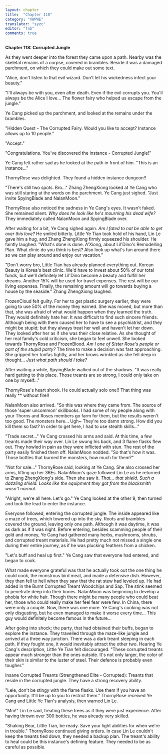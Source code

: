 ```yaml
---
layout: chapter
title:  "Chapter 118"
category: "VWPWE"
translator: "syzc"
editor: "Tab"
comments: true
---
```


**Chapter 118: Corrupted Jungle**

As they went deeper into the forest they came upon a path. Nearby was the skeletal remains of a corpse, covered in brambles. Beside it was a damaged parchment, on which they could make out some text.

"Alice, don't listen to that evil wizard. Don't let his wickedness infect your beauty."

"I'll always be with you, even after death. Even if the evil corrupts you. You'll always be the Alice I love... The flower fairy who helped us escape from the jungle."

Ye Cang picked up the parchment, and looked at the remains under the brambles.

"Hidden Quest - The Corrupted Fairy. Would you like to accept? Instance allows up to 10 people."

"Accept."

"Congratulations. You've discovered the instance - Corrupted Jungle!"

Ye Cang felt rather sad as he looked at the path in front of him. "This is an instance..."

ThornyRose was delighted. They found a hidden instance dungeon!!

"There's still two spots. Bro..." Zhang ZhengXiong looked at Ye Cang who was still staring at the words on the parchment. Ye Cang just sighed. "Just invite SpyingBlade and NalanMoon."

ThornyRose also noticed the sadness in Ye Cang's eyes. It wasn't faked. She remained silent. *Why does he look like he's mourning his dead wife?* They immediately called NalanMoon and SpyingBlade over.

After waiting for a bit, Ye Cang sighed again. *Am I fated to not be able to get over this love?* He smiled bitterly. Little Ye Tian took hold of his hand, Lin Le gave him a hug, and Zhang ZhengXiong firmly squeezed his shoulder. He faintly laughed. "What's done is done. A'Xiong, about Lil'Dino's Remodelling Plan. What clinic do you think is best? Also look up what's fun around there so we can play around and enjoy our vacation."

"Don't worry bro, Little Tian has already planned everything out. Korean Beauty is Korea's best clinic. We'd have to invest about 50% of our total funds, but we'll definitely let Lil'Dino become a beauty and fulfill her dreams. Another 15% will be used for travel expenses. The rest will be our living expenses. Finally, the remaining amount will go towards buying a house by the seaside." Zhang ZhengXiong laughed.  

FrozenCloud felt guilty. For her to get plastic surgery earlier, they were going to use 50% of the money they earned. She was moved, but more than that, she was afraid of what would happen when they learned the truth. They would definitely hate her. It was difficult to find such sincere friends. Although being with them caused her to have to see a psychiatrist, and they might be stupid; but they always treat her well and haven't let her down. They looked after her as if she was their close relative. As she thought of her real family's cold criticism, she began to feel unwell. She looked towards ThornyRose and FrozenBlood. *Am I one of Sister Rose's people or part of the stupid party?* The time to make a decision was fast approaching. She gripped her tonfas tightly, and her brows wrinkled as she fell deep in thought... *Just what path should I take?*

After waiting a while, SpyingBlade walked out of the shadows. "It was really hard getting to this place. Those treants are so strong, I could only take on one by myself..."

ThornyRose's heart shook. He could actually solo one!! That thing was really \*\* without fire!!

NalanMoon also arrived. "So this was where they came from. The source of those 'super uncommon' skillbooks. I had some of my people along with your Thorns and Roses members go farm for them, but the results weren't too good. The monsters here... Ugh~ They're too damn strong. How did you kill them so fast? In order to get here, I had to use stealth skills..."

"Trade secret..." Ye Cang crossed his arms and said. At this time, a few treants made their way over. Lin Le swung his back, and 3 flame flasks flew out. They howled in pain as they were inflicted with stun. The rest of the party easily finished them off. NalanMoon nodded. "So that's how it was. Those bottles that burned the monsters, how much for them?"

"Not for sale..." ThornyRose said, looking at Ye Cang. She also crossed her arms, lifting up her 36Es. NalanMoon's gaze followed Lin Le as he returned to Zhang ZhengXiong's side. Then she saw it. *That... that shield. Such a dazzling shield. Looks like the equipment they got from the blacksmith wasn't normal.*

"Alright, we're all here. Let's go." Ye Cang looked at the other 9, then turned and took the lead to enter the instance.

Everyone followed, entering the corrupted jungle. The inside appeared like a maze of trees, which towered up into the sky. Roots and brambles covered the ground, leaving only one path. Although it was daytime, it was as dark as if it was night. Before entering, besides scamming people of their gold and money, Ye Cang had gathered many herbs, mushrooms, shrubs, and corrupted treant materials. He had pretty much not missed a single one during their entire journey, as if he was plucking feathers from a chicken. 

"Let's buff and heal up first." Ye Cang saw that everyone had entered, and began to cook.

What made everyone grateful was that he actually took out the one thing he could cook, the monstrous bird meat, and made a defensive dish. However, they then fell to hell when they saw that the rat stew had leveled up. He had added in the Burnt Corrupted Treant Woodchips and Sap. The stink seemed to penetrate deep into their bones. NalanMoon was beginning to develop a phobia for white hair. Though there might be many people who could beat her, those who could really make her feel fear were few. In China, there were only a couple. Now, there was one more. Ye Cang's cooking was not only disgusting, but he even managed to make it worse every time... This guy would definitely become famous in the future...

After going into shock; the party, that had obtained their buffs, began to explore the instance. They travelled through the maze-like jungle and arrived at a three way junction. There was a dark treant sleeping in each path. If they fought one, it would inevitably attract the other two. Hearing Ye Cang's description, Little Ye Tian felt discouraged. "These corrupted treants appear much stronger than the ones outside. It's not only larger, the color of their skin is similar to the luster of steel. Their defence is probably even tougher." 

Insane Corrupted Treants (Strengthened Elite - Corrupted): Treants that reside in the corrupted jungle. They have a strong recovery ability.

"Lele, don't be stingy with the flame flasks. Use them if you have an opportunity. It'll be up to you to restrict them." ThornyRose received Ye Cang and Little Ye Tian's analysis, then warned Lin Le. 

"Mm!" Lin Le said, treating these trees as if they were just experience. After having thrown over 300 bottles, he was already very skilled.

"Shaking Bear, Little Tian, be ready. Save your light abilities for when we're in trouble." ThornyRose continued giving orders. In case Lin Le couldn't keep the treants tied down, they needed a backup plan. The treant's ability to heal could be this instance's defining feature. They needed to be as careful as possible.
